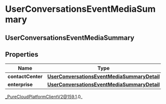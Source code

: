 # UserConversationsEventMediaSummary

## UserConversationsEventMediaSummary

## Properties

|Name | Type | Description | Notes|
|------------ | ------------- | ------------- | -------------|
| **contactCenter** | [**UserConversationsEventMediaSummaryDetail**](UserConversationsEventMediaSummaryDetail) |  | [optional] |
| **enterprise** | [**UserConversationsEventMediaSummaryDetail**](UserConversationsEventMediaSummaryDetail) |  | [optional] |



_PureCloudPlatformClientV2@159.1.0_

